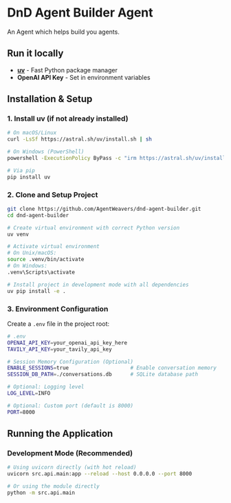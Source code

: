 # DnD Agent Builder Agent

An Agent which helps build you agents.

## Run it locally

- **[uv](https://github.com/astral-sh/uv)** - Fast Python package manager
- **OpenAI API Key** - Set in environment variables

## Installation & Setup

### 1. Install uv (if not already installed)

```bash
# On macOS/Linux
curl -LsSf https://astral.sh/uv/install.sh | sh

# On Windows (PowerShell)
powershell -ExecutionPolicy ByPass -c "irm https://astral.sh/uv/install.ps1 | iex"

# Via pip
pip install uv
```

### 2. Clone and Setup Project

```bash
git clone https://github.com/AgentWeavers/dnd-agent-builder.git
cd dnd-agent-builder

# Create virtual environment with correct Python version
uv venv

# Activate virtual environment
# On Unix/macOS:
source .venv/bin/activate
# On Windows:
.venv\Scripts\activate

# Install project in development mode with all dependencies
uv pip install -e .
```

### 3. Environment Configuration

Create a `.env` file in the project root:

```bash
# .env
OPENAI_API_KEY=your_openai_api_key_here
TAVILY_API_KEY=your_tavily_api_key

# Session Memory Configuration (Optional)
ENABLE_SESSIONS=true                    # Enable conversation memory
SESSION_DB_PATH=./conversations.db      # SQLite database path

# Optional: Logging level
LOG_LEVEL=INFO

# Optional: Custom port (default is 8000)
PORT=8000
```

## Running the Application

### Development Mode (Recommended)

```bash
# Using uvicorn directly (with hot reload)
uvicorn src.api.main:app --reload --host 0.0.0.0 --port 8000

# Or using the module directly
python -m src.api.main
```
